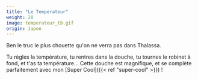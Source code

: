 ```yaml
---
title: "Le Temperateur"
weight: 28
image: temperateur_tb.gif
origin: Japon
---
```


Ben le truc le plus chouette qu'on ne verra pas dans Thalassa. 

Tu règles la température, tu rentres dans la douche, tu tournes le robinet à fond, et t'as ta température... Cette douche est magnifique, et se complète parfaitement avec mon [Super Cool]({{< ref "super-cool" >}}) !